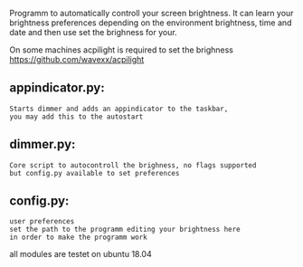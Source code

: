 Programm to automatically controll your screen brightness.
It can learn your brightness preferences depending on
the environment brightness, time and date and then
use set the brighness for your.

On some machines acpilight is required to set the brighness
https://github.com/wavexx/acpilight

## appindicator.py:

    Starts dimmer and adds an appindicator to the taskbar,
    you may add this to the autostart

## dimmer.py:

    Core script to autocontroll the brighness, no flags supported
    but config.py available to set preferences

## config.py:
    user preferences
    set the path to the programm editing your brightness here
    in order to make the programm work

all modules are testet on ubuntu 18.04
